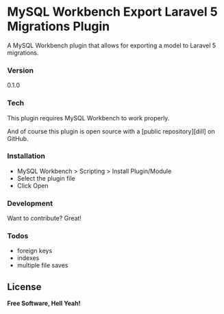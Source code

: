 # MySQL Workbench Export Laravel 5 Migrations Plugin

A MySQL Workbench plugin that allows for exporting a model to Laravel 5 migrations.

### Version
0.1.0

### Tech

This plugin requires MySQL Workbench to work properly.

And of course this plugin is open source with a [public repository][dill]
 on GitHub.

### Installation

 - MySQL Workbench > Scripting > Install Plugin/Module
 - Select the plugin file
 - Click Open

### Development

Want to contribute? Great!

### Todos

 - foreign keys
 - indexes
 - multiple file saves

License
----

**Free Software, Hell Yeah!**
